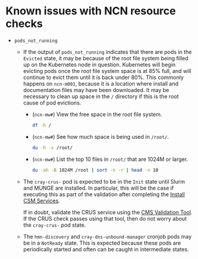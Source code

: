 # Known issues with NCN resource checks

- `pods_not_running`

  - If the output of `pods_not_running` indicates that there are pods in the `Evicted` state, it may be because of the root file system
    being filled up on the Kubernetes node in question. Kubernetes will begin evicting pods once the root file system space is at 85%
    full, and will continue to evict them until it is back under 80%. This commonly happens on `ncn-m001`, because it is a location where
    install and documentation files may have been downloaded. It may be necessary to clean up space in the `/` directory if this is the
    root cause of pod evictions.

    - (`ncn-mw#`) View the free space in the root file system.

        ```bash
        df -h /
        ```

    - (`ncn-mw#`) See how much space is being used in `/root/`.

        ```bash
        du -h -s /root/
        ```

    - (`ncn-mw#`) List the top 10 files in `/root/` that are 1024M or larger.

        ```bash
        du -ah -B 1024M /root | sort -n -r | head -n 10
        ```

  - The `cray-crus-` pod is expected to be in the `Init` state until Slurm and MUNGE
    are installed. In particular, this will be the case if executing this as part of the validation after completing the
    [Install CSM Services](../install/install_csm_services.md).

    If in doubt, validate the CRUS service using the [CMS Validation Tool](../../operations/validate_csm_health.md#3-software-management-services-health-checks).
    If the CRUS check passes using that tool, then do not worry about the `cray-crus-` pod state.

  - The `hmn-discovery` and `cray-dns-unbound-manager` cronjob pods may be in a `NotReady` state. This is expected because these pods are periodically started
    and often can be caught in intermediate states.
